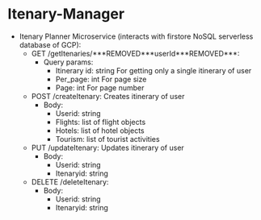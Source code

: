 # Itenary-Manager

<ul>
  <li>
Itenary Planner Microservice (interacts with firstore NoSQL serverless database of GCP):
    <ul>
<li>GET /getItenaries/***REMOVED***userId***REMOVED***:
  <ul>
<li>Query params:<ul>
<li>Itinerary id: string For getting only a single itinerary of user</li>
<li>Per_page: int For page size </li>
<li>Page: int For page number</li></ul></li></ul></li>
<li>POST /createItenary: Creates itinerary of user <ul>
<li>Body:<ul>
<li>Userid: string</li>
<li>Flights: list of flight objects</li>
<li>Hotels: list of hotel objects</li>
<li>Tourism: list of tourist activities</li></ul></li></ul></li>
<li>PUT /updateItenary: Updates itinerary of user
  <ul>
    <li>Body:<ul>
<li>Userid: string</li>
<li>Itenaryid: string</li>
    </ul></li></ul></li>
    <li>DELETE /deleteItenary:<ul>
<li>Body:<ul>
<li>Userid: string</li>
<li>Itenaryid: string</li>
</ul></li> </ul> </li> </ul></li>
</ul>
